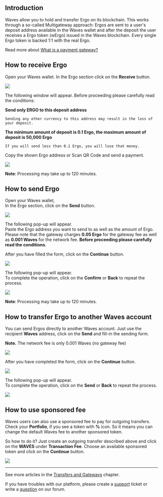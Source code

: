 ## Introduction

Waves allow you to hold and transfer Ergo on its blockchain. This works through a so-called Multigateway approach: Ergos are sent to a user's deposit address available in the Waves wallet and after the deposit the user receives a Ergo token \(wErgo\) issued in the Waves blockchain. Every single Ergo token is backed 1:1 with the real Ergo.

Read more about [What is a payment gateway?](/waves-client/frequently-asked-questions-faq/transfers-and-gateways/payment-gateway.md)

## How to receive Ergo

Open your Waves wallet.
In the Ergo section click on the **Receive** button.

![](/_assets/ergo_transfers_01.png)

The following window will appear. Before proceeding please carefully read the conditions:

**Send only ERGO to this deposit address**
```
Sending any other currency to this address may result in the loss of your deposit.
```
**The minimum amount of deposit is 0.1 Ergo, the maximum amount of deposit is 50,000 Ergo**
```
If you will send less than 0.1 Ergo, you will lose that money.
```

Copy the shown Ergo address or Scan QR Code and send a payment.

![](/_assets/ergo_transfers_02.png)

**Note**: Processing may take up to 120 minutes.

## How to send Ergo

Open your Waves wallet,  
In the Ergo section, click on the **Send** button.

![](/_assets/ergo_transfers_01.png)

The following pop-up will appear.  
Paste the Ergo address you want to send to as well as the amount of Ergo.  
Please note that the gateway charges **0.05 Ergo** for the gateway fee as well as **0.001 Waves** for the network fee.
**Before proceeding please carefully read the conditions**.

After you have filled the form, click on the **Continue** button.

![](/_assets/ergo_transfers_04.png)

The following pop-up will appear.  
To complete the operation, click on the **Confirm** or **Back** to repeat the process.

![](/_assets/ergo_transfers_05.png)

**Note**: Processing may take up to 120 minutes.

## How to transfer Ergo to another Waves account

You can send Ergos directly to another Waves account. Just use the recipient **Waves** address, click on the **Send** and fill-in the sending form.

**Note.** The network fee is only 0.001 Waves \(no gateway fee\)

![](/_assets/ergo_transfers_01.png)

After you have completed the form, click on the **Continue** button.

![](/_assets/ergo_transfers_07.png)

The following pop-up will appear.  
To complete the operation, click on the **Send** or **Back** to repeat the process.

![](/_assets/ergo_transfers_08.png)

## How to use sponsored fee

Waves users can also use a sponsored fee to pay for outgoing transfers. Check your **Portfolio**, if you see a token with **%** icon. So it means you can change the default Waves fee to another sponsored token.

So how to do it? Just create an outgoing transfer described above and click on the **WAVES** under **Transaction Fee**.
Choose an available sponsored token and click on the **Continue** button.

![](/_assets/transaction_fee.png)

___

See more articles in the [Transfers and Gateways](/waves-client/wallet-management.md) chapter.

If you have troubles with our platform, please create a [support](https://support.wavesplatform.com/) ticket or write a [question](https://forum.wavesplatform.com/) on our forum.
